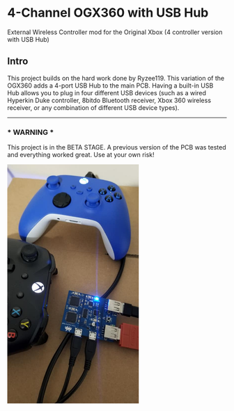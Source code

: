 # 4-Channel OGX360 with USB Hub
External Wireless Controller mod for the Original Xbox (4 controller version with USB Hub)

## Intro
This project builds on the hard work done by Ryzee119.  This variation of the OGX360 adds a 4-port USB Hub to the main PCB.  Having a built-in USB Hub allows you to plug in four different USB devices (such as a wired Hyperkin Duke controller, 8bitdo Bluetooth receiver, Xbox 360 wireless receiver, or any combination of different USB device types).

----------

### * WARNING *
This project is in the BETA STAGE.  A previous version of the PCB was tested and everything worked great.  Use at your own risk!

<img src="./Images/4-port ogx360 with 4-port USB Hub.jpg" width="60%"/> 
